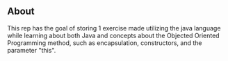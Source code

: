 ## About

This rep has the goal of storing 1 exercise made utilizing the java language while learning about both Java and concepts about the Objected Oriented Programming method, such as encapsulation, constructors, and the parameter "this".
